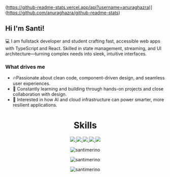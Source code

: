 (https://github-readme-stats.vercel.app/api?username=anuraghazra)](https://github.com/anuraghazra/github-readme-stats)

## Hi I'm Santi!

💻 I am fullstack developer and student crafting fast, accessible web apps with TypeScript and React. Skilled in state management, streaming, and UI architecture—turning complex needs into sleek, intuitive interfaces.

### What drives me

- 🔥Passionate about clean code, component-driven design, and seamless user experiences.
- 💯 Constantly learning and building through hands-on projects and close collaboration with design.
- 🧠 Interested in how AI and cloud infrastructure can power smarter, more resilient applications.

<div align="center">
<h1>Skills</h1>
<a href="">
    <img src="https://skillicons.dev/icons?i=nodejs,mysql,postgresql,php" />
  </a>
  <a href="">
    <img src="https://skillicons.dev/icons?i=java,typescript,javascript,prisma " />
  </a>
  <a href="">
    <img src="https://skillicons.dev/icons?i=cs,dotnet,html,vite"/>
  </a>
  <a href="">
    <img src="https://skillicons.dev/icons?i=react,next,css,tailwind" />
  </a>
    <a href="">
    <img src="https://skillicons.dev/icons?i=express,figma,mongodb,vercel" />
  </a>

</div>

<p align="center"><img align="center" src="https://github-readme-streak-stats.herokuapp.com/?user=SantiMerino&theme=github_dark" alt="santimerino"/></p>

<p align="center"><img align="center" src="https://github-readme-stats.vercel.app/api/?username=SantiMerino&repo=github-readme-stats&theme=github_dark" alt="santimerino"/></p>

<p align="center"><img align="center" src="https://github-readme-stats.vercel.app/api/top-langs/?username=SantiMerino&theme=github_dark&layout=compact" alt="santimerino"/></p>

</div>
